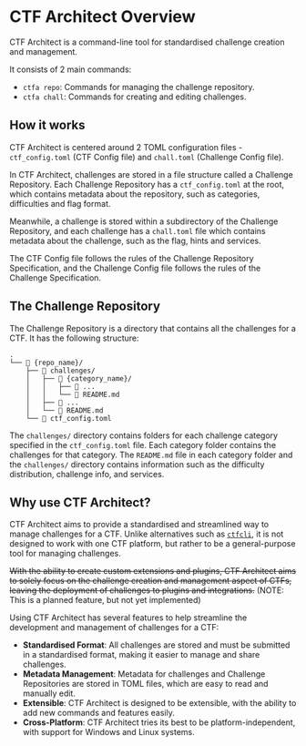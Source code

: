 # CTF Architect Overview

CTF Architect is a command-line tool for standardised challenge creation and management.

It consists of 2 main commands:

- `ctfa repo`: Commands for managing the challenge repository.
- `ctfa chall`: Commands for creating and editing challenges.

## How it works

CTF Architect is centered around 2 TOML configuration files - `ctf_config.toml` (CTF Config file) and `chall.toml` (Challenge Config file).

In CTF Architect, challenges are stored in a file structure called a Challenge Repository. Each Challenge Repository has a `ctf_config.toml` at the root, which contains metadata about the repository, such as categories, difficulties and flag format.

Meanwhile, a challenge is stored within a subdirectory of the Challenge Repository, and each challenge has a `chall.toml` file which contains metadata about the challenge, such as the flag, hints and services.

The CTF Config file follows the rules of the Challenge Repository Specification, and the Challenge Config file follows the rules of the Challenge Specification.

## The Challenge Repository
The Challenge Repository is a directory that contains all the challenges for a CTF. It has the following structure:

```
.
└── 📁 {repo_name}/
    ├── 📁 challenges/
    │   ├── 📁 {category_name}/
    │   │   ├── 📁 ...
    │   │   └── 📄 README.md
    │   ├── 📁 ...
    │   └── 📄 README.md
    └── 📄 ctf_config.toml
```

The `challenges/` directory contains folders for each challenge category specified in the `ctf_config.toml` file. Each category folder contains the challenges for that category. The `README.md` file in each category folder and the `challenges/` directory contains information such as the difficulty distribution, challenge info, and services.

## Why use CTF Architect?
CTF Architect aims to provide a standardised and streamlined way to manage challenges for a CTF. Unlike alternatives such as [`ctfcli`](https://github.com/CTFd/ctfcli), it is not designed to work with one CTF platform, but rather to be a general-purpose tool for managing challenges.

~~With the ability to create custom extensions and plugins, CTF Architect aims to solely focus on the challenge creation and management aspect of CTFs, leaving the deployment of challenges to plugins and integrations.~~ (NOTE: This is a planned feature, but not yet implemented)

Using CTF Architect has several features to help streamline the development and management of challenges for a CTF:

- **Standardised Format**: All challenges are stored and must be submitted in a standardised format, making it easier to manage and share challenges.
- **Metadata Management**: Metadata for challenges and Challenge Repositories are stored in TOML files, which are easy to read and manually edit.
- **Extensible**: CTF Architect is designed to be extensible, with the ability to add new commands and features easily.
- **Cross-Platform**: CTF Architect tries its best to be platform-independent, with support for Windows and Linux systems.